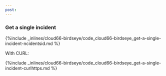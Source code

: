 ```yaml
---
post: 
---
```


### Get a single incident


{%include _inlines/cloud66-birdseye/code_cloud66-birdseye_get-a-single-incident-ncidentsid.md %}



With CURL:



{%include _inlines/cloud66-birdseye/code_cloud66-birdseye_get-a-single-incident-curlhttps.md %}




